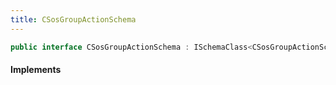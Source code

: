 ```yaml
---
title: CSosGroupActionSchema
---
```


```csharp
public interface CSosGroupActionSchema : ISchemaClass<CSosGroupActionSchema>, ISchemaField, ISchemaClass, INativeHandle
```

#### Implements

